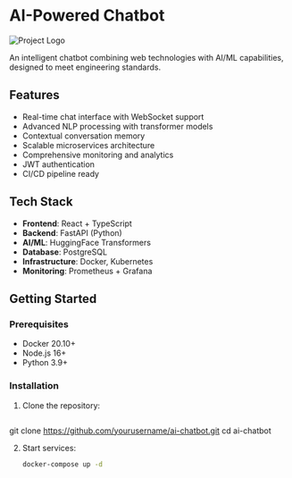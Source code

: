 # AI-Powered Chatbot

![Project Logo](https://via.placeholder.com/150)

An intelligent chatbot combining web technologies with AI/ML capabilities, designed to meet engineering standards.

## Features

- Real-time chat interface with WebSocket support
- Advanced NLP processing with transformer models
- Contextual conversation memory
- Scalable microservices architecture
- Comprehensive monitoring and analytics
- JWT authentication
- CI/CD pipeline ready

## Tech Stack

- **Frontend**: React + TypeScript
- **Backend**: FastAPI (Python)
- **AI/ML**: HuggingFace Transformers
- **Database**: PostgreSQL
- **Infrastructure**: Docker, Kubernetes
- **Monitoring**: Prometheus + Grafana

## Getting Started

### Prerequisites

- Docker 20.10+
- Node.js 16+
- Python 3.9+

### Installation

1. Clone the repository:
   ```bash
git clone https://github.com/yourusername/ai-chatbot.git
cd ai-chatbot

2. Start services:
    ```bash
    docker-compose up -d
